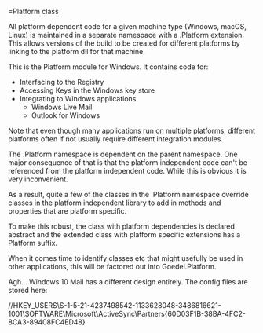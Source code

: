 ﻿=Platform class

All platform dependent code for a given machine type (Windows, macOS, Linux) is 
maintained in a separate namespace with a .Platform extension. This allows versions
of the build to be created for different platforms by linking to the platform dll
for that machine.

This is the Platform module for Windows. It contains code for:

* Interfacing to the Registry
* Accessing Keys in the Windows key store
* Integrating to Windows applications
	* Windows Live Mail
	* Outlook for Windows

Note that even though many applications run on multiple platforms, different platforms
often if not usually require different integration modules.

The .Platform namespace is dependent on the parent namespace. One major consequence
of that is that the platform independent code can't be referenced from the platform 
independent code. While this is obvious it is very inconvenient.

As a result, quite a few of the classes in the .Platform namespace override classes
in the platform independent library to add in methods and properties that are
platform specific.

To make this robust, the class with platform dependencies is declared abstract and the 
extended class with platform specific extensions has a Platform suffix.

When it comes time to identify classes etc that might usefully be used in other 
applications, this will be factored out into Goedel.Platform.<PlatformName>


Agh... Windows 10 Mail has a different design entirely. The config files are stored here:

//HKEY_USERS\S-1-5-21-4237498542-1133628048-3486816621-1001\SOFTWARE\Microsoft\ActiveSync\Partners\{60D03F1B-38BA-4FC2-8CA3-89408FC4ED48}
